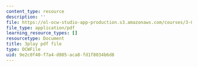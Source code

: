 ```yaml
---
content_type: resource
description: ''
file: https://ol-ocw-studio-app-production.s3.amazonaws.com/courses/3-091sc-introduction-to-solid-state-chemistry-fall-2010/9e2c0f40f7a4d805aca8fd1f8034b6d8_kZJgJCxcHZE.pdf
file_type: application/pdf
learning_resource_types: []
resourcetype: Document
title: 3play pdf file
type: OCWFile
uid: 9e2c0f40-f7a4-d805-aca8-fd1f8034b6d8
---
```

